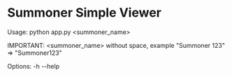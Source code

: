 # Summoner Simple Viewer

Usage: python app.py <summoner_name>

IMPORTANT:
    <summoner_name> without space, example "Summoner 123" => "Summoner123"

Options:
    -h  --help
